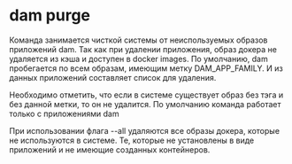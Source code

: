 # dam purge

Команда занимается чисткой системы от неиспользуемых образов приложений dam.
Так как при удалении приложения, образ докера не удаляется из кэша и доступен в docker images.
По умолчанию, dam пробегается по всем образам, имеющим метку DAM_APP_FAMILY.
И из данных приложений составляет список для удаления.

Необходимо отметить, что если в системе существует образ без тэга и без данной метки, то он не удалится. 
По умолчанию команда работает только с приложениями dam

При использовании флага --all удаляются все образы докера, которые не используются в системе.
Те, которые не установлены в виде приложений и не имеющие созданных контейнеров.